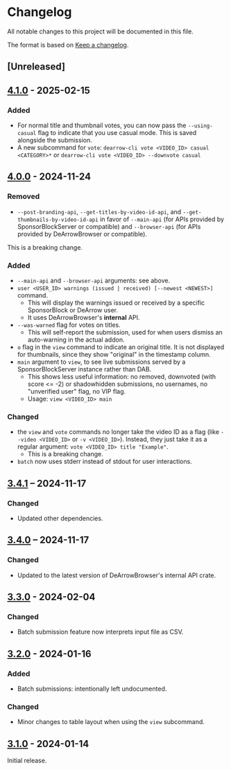 # Changelog
All notable changes to this project will be documented in this file.

The format is based on [Keep a changelog](https://keepachangelog.com/en/1.1.0/).

## [Unreleased]

## [4.1.0] - 2025-02-15

### Added
- For normal title and thumbnail votes, you can now pass the `--using-casual` flag to indicate that
  you use casual mode. This is saved alongside the submission.
- A new subcommand for `vote`: `dearrow-cli vote <VIDEO_ID> casual <CATEGORY>*` or `dearrow-cli vote <VIDEO_ID> --downvote casual`

## [4.0.0] - 2024-11-24

### Removed
- `--post-branding-api`, `--get-titles-by-video-id-api`, and `--get-thumbnails-by-video-id-api` in favor of
  `--main-api` (for APIs provided by SponsorBlockServer or compatible) and `--browser-api` (for APIs provided by
  DeArrowBrowser or compatible).

This is a breaking change.

### Added
- `--main-api` and `--browser-api` arguments: see above.
- `user <USER_ID> warnings (issued | received) [--newest <NEWEST>]` command.
  - This will display the warnings issued or received by a specific SponsorBlock or DeArrow user.
  - It uses DeArrowBrowser's **internal** API.
- `--was-warned` flag for votes on titles.
  - This will self-report the submission, used for when users dismiss an auto-warning in the actual addon.
- `o` flag in the `view` command to indicate an original title. It is not displayed for thumbnails, since they
  show "original" in the timestamp column.
- `main` argument to `view`, to see live submissions served by a SponsorBlockServer instance rather than DAB.
  - This shows less useful information: no removed, downvoted (with score <= -2) or shadowhidden submissions,
    no usernames, no "unverified user" flag, no VIP flag.
  - Usage: `view <VIDEO_ID> main`

### Changed
- the `view` and `vote` commands no longer take the video ID as a flag (like `--video <VIDEO_ID>` or `-v <VIDEO_ID>`).
  Instead, they just take it as a regular argument: `vote <VIDEO_ID> title "Example"`.
  - This is a breaking change.
- `batch` now uses stderr instead of stdout for user interactions.

## [3.4.1] – 2024-11-17

### Changed
- Updated other dependencies.

## [3.4.0] – 2024-11-17

### Changed
- Updated to the latest version of DeArrowBrowser's internal API crate.

## [3.3.0] - 2024-02-04

### Changed
- Batch submission feature now interprets input file as CSV.

## [3.2.0] - 2024-01-16

### Added
- Batch submissions: intentionally left undocumented.

### Changed
- Minor changes to table layout when using the `view` subcommand.

## [3.1.0] - 2024-01-14
Initial release.

[4.1.0]: https://github.com/mschae23/dearrow-cli/releases/tag/v4.1.0
[4.0.0]: https://github.com/mschae23/dearrow-cli/releases/tag/v4.0.0
[3.4.1]: https://github.com/mschae23/dearrow-cli/releases/tag/v3.4.1
[3.4.0]: https://github.com/mschae23/dearrow-cli/releases/tag/v3.4.0
[3.3.0]: https://github.com/mschae23/dearrow-cli/releases/tag/v3.3.0
[3.2.0]: https://github.com/mschae23/dearrow-cli/releases/tag/v3.2.0
[3.1.0]: https://github.com/mschae23/dearrow-cli/releases/tag/v3.1.0
